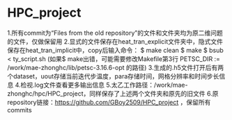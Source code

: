 # HPC_project

1.所有commit为“Files from the old repository”的文件和文件夹均为原二维问题的文件，仅做保留用
2.显式的文件保存在heat_tran_explicit文件夹中，隐式文件保存在heat_tran_implicit中，copy后输入命令：
$ make clean
$ make
$ bsub < ty_script.sh
(如果$ make出错，可能需要修改Makefile第3行 PETSC_DIR := /work/mae-zhonghc/lib/petsc-3.16.6-opt 的路径)
3.生成的.h5文件打开后有两个dataset，uout存储当前迭代步温度，para存储时间，网格分辨率和时间步长信息
4.检视.log文件查看更多输出信息
5.太乙工作路径：/work/mae-zhonghc/hpc/HPC_project，同样保存了上述两个文件夹和原先的旧文件
6.原repository链接：https://github.com/GBoy2509/HPC_project ，保留所有commits
